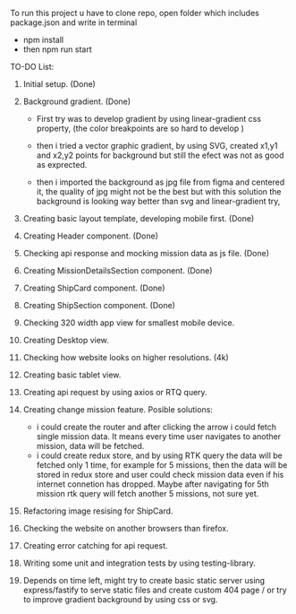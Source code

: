 To run this project u have to clone repo, open folder which includes package.json and write in terminal

- npm install
- then npm run start

TO-DO List:

1. Initial setup. (Done)
2. Background gradient. (Done)

   - First try was to develop gradient by using linear-gradient css property, (the color breakpoints are so hard to develop )

   - then i tried a vector graphic gradient, by using SVG, created x1,y1 and x2,y2 points for background but still the efect was not as good as exprected.

   - then i imported the background as jpg file from figma and centered it, the quality of jpg might not be the best but with this solution the background is looking way better than svg and linear-gradient try,

3. Creating basic layout template, developing mobile first. (Done)
4. Creating Header component. (Done)
5. Checking api response and mocking mission data as js file. (Done)
6. Creating MissionDetailsSection component. (Done)
7. Creating ShipCard component. (Done)
8. Creating ShipSection component. (Done)
9. Checking 320 width app view for smallest mobile device.
10. Creating Desktop view.
11. Checking how website looks on higher resolutions. (4k)
12. Creating basic tablet view.
13. Creating api request by using axios or RTQ query.
14. Creating change mission feature.
    Posible solutions:
    - i could create the router and after clicking the arrow i could fetch single mission data. It means every time user navigates to another mission, data will be fetched.
    - i could create redux store, and by using RTK query the data will be fetched only 1 time, for example for 5 missions, then the data will be stored in redux store and user could check mission data even if his internet connetion has dropped. Maybe after navigating for 5th mission rtk query will fetch another 5 missions, not sure yet.
15. Refactoring image resising for ShipCard.
16. Checking the website on another browsers than firefox.
17. Creating error catching for api request.
18. Writing some unit and integration tests by using testing-library.
19. Depends on time left, might try to create basic static server using express/fastify to serve static files and create custom 404 page / or try to improve gradient background by using css or svg.
